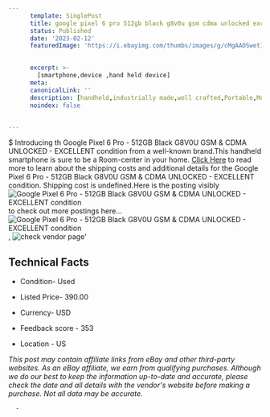 ```yaml
---
      template: SinglePost
      title: google pixel 6 pro 512gb black g8v0u gsm cdma unlocked excellent condition
      status: Published
      date: '2023-02-12'
      featuredImage: 'https://i.ebayimg.com/thumbs/images/g/cMgAAOSwet1jqeMn/s-l225.jpg'
       

      excerpt: >-
        [smartphone,device ,hand held device]
      meta:
      canonicalLink: ''
      description: [handheld,industrially made,well crafted,Portable,Mobile,Compact,Convenient,Lightweight,Maneuverable,Man-portable,Miniature,Carriable,Hand-held,Light,Holdable,Transportable,Mobile device,Pocket-sized,On-the-go,Wireless,Cordless,Compact size,Convenient size, smartphone,device ,hand held device]
      noindex: false
      

---
```

$
      Introducing th Google Pixel 6 Pro - 512GB Black G8V0U GSM & CDMA UNLOCKED - EXCELLENT condition from a well-known brand.This handheld smartphone is sure to be a Room-center in your home. [Click Here](https://www.ebay.com/itm/304751286715?hash=item46f49799bb%3Ag%3AcMgAAOSwet1jqeMn&mkevt=1&mkcid=1&mkrid=711-53200-19255-0&campid=%253CePNCampaignId%253E&customid=%253CreferenceId%253E&toolid=10049) to read more to learn about the shipping costs and additional details for the Google Pixel 6 Pro - 512GB Black G8V0U GSM & CDMA UNLOCKED - EXCELLENT condition. Shipping cost is undefined.Here is the posting visibly ![Google Pixel 6 Pro - 512GB Black G8V0U GSM & CDMA UNLOCKED - EXCELLENT condition](https://i.ebayimg.com/thumbs/images/g/cMgAAOSwet1jqeMn/s-l225.jpg) to check out more postings here... ![Google Pixel 6 Pro - 512GB Black G8V0U GSM & CDMA UNLOCKED - EXCELLENT condition](https://i.ebayimg.com/images/g/cMgAAOSwet1jqeMn/s-l1600.jpg), ![check vendor page](https://origin-galleryplus.ebayimg.com/ws/web/304751286715_2_0_1/225x225.jpg,https://origin-galleryplus.ebayimg.com/ws/web/304751286715_3_0_1/225x225.jpg,https://origin-galleryplus.ebayimg.com/ws/web/304751286715_4_0_1/225x225.jpg,https://origin-galleryplus.ebayimg.com/ws/web/304751286715_5_0_1/225x225.jpg,https://origin-galleryplus.ebayimg.com/ws/web/304751286715_6_0_1/225x225.jpg,https://origin-galleryplus.ebayimg.com/ws/web/304751286715_7_0_1/225x225.jpg,https://origin-galleryplus.ebayimg.com/ws/web/304751286715_8_0_1/225x225.jpg)'

      

 ## Technical Facts 



     
      

 - Condition- Used 


      

 - Listed Price- 390.00 


      

 - Currency- USD 


      

 - Feedback score - 353 


      

 - Location - US 


      
      

 *_This post may contain affiliate links from eBay and other third-party websites. As an eBay affiliate, we earn from qualifying purchases. Although we do our best to keep the information up-to-date and accurate, please check the date and all details with the vendor's website before making a purchase. Not all data may be accurate._*




      -
